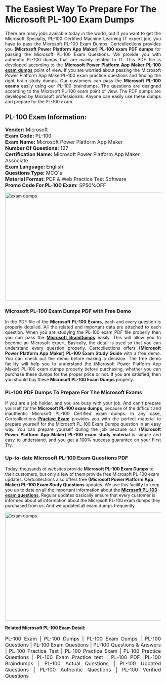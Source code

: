 <h1>The Easiest Way To Prepare For The Microsoft PL-100 Exam Dumps</h1> <p style="text-align:justify">There are many jobs available today in the world, but if you want to get the Microsoft Specialty, PL-100 Certified Machine Learning IT expert job, you have to pass the Microsoft PL-100 Exam Dumps. Certcollections provides you <strong>(Microsoft Power Platform App Maker) PL-100 exam PDF dumps</strong> for passing the Microsoft PL-100 Exam Questions. We provide you with authentic PL-100 dumps that are mainly related to IT. This PDF file is developed according to the <a href="https://www.certsofficial.com/microsoft/pl-100-questions"><strong>Microsoft Power Platform App Maker PL-100 exam dumps</strong></a> point of view. If you are worried about passing the Microsoft Power Platform App MakerPL-100 exam practice questions and finding the right brain study dumps. Our customers can pass the <strong>Microsoft PL-100 exams </strong>easily using our PL-100 braindumps. The questions are designed according to the Microsoft PL-100 exam point of view. The PDF dumps are developed by Microsoft professionals. Anyone can easily use these dumps and prepare for the PL-100 exam.</p> <h2><strong>PL-100 Exam Information:</strong></h2> <p><span style="font-size:16px"><strong>Vender:</strong> Microsoft<br /> <strong>Exam Code:</strong> PL-100<br /> <strong>Exam Name:</strong> Microsoft Power Platform App Maker<br /> <strong>Number Of Questions:</strong> 127<br /> <strong>Certification Name:</strong> Microsoft Power Platform App Maker Associate<br /> <strong>Exam Language: </strong>English<br /> <strong>Questions Type:</strong> MCQ`s<br /> <strong>Material Format: </strong>PDF & Web Practice Test Software<br /> <strong>Promo Code For PL-100 Exam:</strong> SP50%OFF</span></p> <p><a href="https://www.certsofficial.com/microsoft/pl-100-questions" rel="no-follow"><img alt="exam dumps" src="https://www.certcollections.com/uploads/content/certsofficial.jpg" style="height:350px; width:750px" /></a></p> <h3><strong>Microsoft PL-100 Exam Dumps PDF with Free Demo</strong></h3> <p style="text-align:justify">In the PDF file of the <strong>Microsoft PL-100 Exams</strong>, each and every question is properly detailed. All the related and important data are attached to each question. When you are studying the PL-100 exam PDF file properly then you can pass the <a href="https://www.certsofficial.com/microsoft-dumps"><strong>Microsoft BrainDumps</strong></a> easily. This will allow you to become an Microsoft expert. Basically, the detail is used so that you can understand every question properly. Certcollections offers <strong>(Microsoft Power Platform App Maker) PL-100 Exam Study Guide</strong> with a free demo. You can check out the demo before making a decision. The free demo facility will help you to understand the (Microsoft Power Platform App Maker) PL-100 exam dumps properly before purchasing, whether you can purchase these dumps for the proper price or not. If you are satisfied, then you should buy these <strong>Microsoft PL-100 Exam Dumps</strong> properly.</p> <h3><strong>PL-100 PDF Dumps To Prepare For The Microsoft Exams</strong></h3> <p style="text-align:justify">If you are a job holder, and you are busy with your job. And can't prepare yourself for the <strong>Microsoft PL-100 exam dumps</strong>, because of the difficult and inauthentic Microsoft PL-100 Certified exam dumps. In any case, Certcollections <strong><a href="https://www.certsofficial.com/">Practice Exam</a></strong> provides you with the perfect material to prepare yourself for the Microsoft PL-100 Exam Dumps question in an easy way. You can prepare yourself during the job because our <strong>(Microsoft Power Platform App Maker) PL-100 exam study material</strong> is simple and easy to understand, and you get a 100% success guarantee on your First Try.</p> <h3><strong>Up-to-date Microsoft PL-100 Exam Questions PDF</strong></h3> <p>Today, thousands of websites provide <strong>Microsoft PL-100 Exam Dumps</strong> to their customers, but only a few of them provide free Microsoft PL-100 exam updates. Certcollections also offers free <strong>(Microsoft Power Platform App Maker) PL-100 Exam Study Questions</strong> updates. We use this facility to keep you up to date on all the important information about the <a href="https://www.certsofficial.com/microsoft/pl-100-questions"><strong>Microsoft PL-100 exam questions</strong></a>. Regular updates basically ensure that every customer is informed about all information about the Microsoft PL-100 exam dumps they purchased from us. And we updated all exam dumps frequently.</p> <p><a href="https://www.certsofficial.com/microsoft/pl-100-questions"><img alt="exam dumps " src="https://www.certcollections.com/uploads/content/certsofficial2.jpg" style="height:350px; width:750px" /></a></p> <p style="text-align:justify"><span style="font-size:14px"><strong>Related Microsoft PL-100 Exam Detail:</strong></span><br /> <br /> <span style="font-size:16px">PL-100 Exam | PL-100 Dumps | PL-100 Exam Dumps | PL-100 Questions | PL-100 Exam Questions | PL-100 Questions & Answers | PL-100 Practice Test | PL-100 Practice Exam | PL-100 Practice Questions | PL-100 Exam Practice test | PL-100 PDF |PL-100 Braindumps | PL-100 Actual Questions | PL-100 Updated Questions | PL-100 Authentic Questions | PL-100 Verified Questions</span></p>
